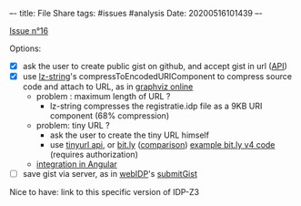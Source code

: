 –-
title: File Share
tags: #issues #analysis
Date: 20200516101439
–-

[Issue n°16](https://gitlab.com/krr/autoconfigz3/-/issues/16)

Options:
- [x] ask the user to create public gist on github, and accept gist in url ([API](https://developer.github.com/v3/gists/))
- [x] use [lz-string](https://pieroxy.net/blog/pages/lz-string/index.html)'s compressToEncodedURIComponent to compress source code and attach to URL, as in [graphviz online](https://bit.ly/2S1NLCn)
    * problem : maximum length of URL ?
        * lz-string compresses the registratie.idp file as a 9KB URI component (68% compression)
    * problem: tiny URL ?
        * ask the user to create the tiny URL himself
        * use [tinyurl api](https://codepen.io/Ephellon/pen/EvvGGp), or [bit.ly](https://dev.bitly.com/v4_documentation.html#operation/createBitlink) ([comparison](https://blog.rebrandly.com/8-best-free-url-shortener-apis-for-creating-your-short-links/))  [example bit.ly v4 code](https://stackoverflow.com/questions/55968819/how-to-shorten-url-with-bitly-v4-api-and-jquery) (requires authorization)
    * [integration in Angular](https://github.com/shailendragusain/ng-lz-string/issues/9)
- [ ] save gist via server, as in [webIDP](https://bitbucket.org/krr/idp-webid/src/master/)'s [submitGist](https://bitbucket.org/krr/idp-webid/src/master/src/webID.hs)

Nice to have: link to this specific version of IDP-Z3

